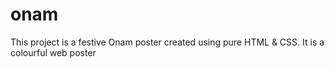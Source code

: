 # onam
This project is a festive Onam poster created using pure HTML & CSS.
It is a colourful web poster
